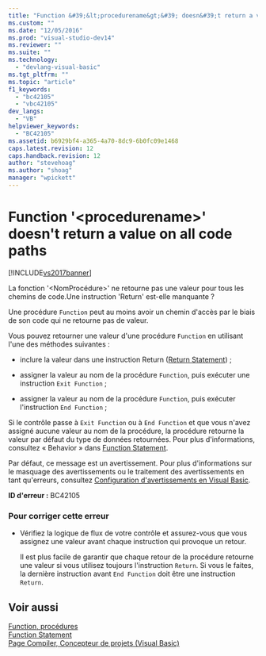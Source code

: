 ```yaml
---
title: "Function &#39;&lt;procedurename&gt;&#39; doesn&#39;t return a value on all code paths | Microsoft Docs"
ms.custom: ""
ms.date: "12/05/2016"
ms.prod: "visual-studio-dev14"
ms.reviewer: ""
ms.suite: ""
ms.technology: 
  - "devlang-visual-basic"
ms.tgt_pltfrm: ""
ms.topic: "article"
f1_keywords: 
  - "bc42105"
  - "vbc42105"
dev_langs: 
  - "VB"
helpviewer_keywords: 
  - "BC42105"
ms.assetid: b6929bf4-a365-4a70-8dc9-6b0fc09e1468
caps.latest.revision: 12
caps.handback.revision: 12
author: "stevehoag"
ms.author: "shoag"
manager: "wpickett"
---
```

# Function &#39;&lt;procedurename&gt;&#39; doesn&#39;t return a value on all code paths
[!INCLUDE[vs2017banner](../../../csharp/includes/vs2017banner.md)]

La fonction '\<NomProcédure\>' ne retourne pas une valeur pour tous les chemins de code.Une instruction 'Return' est\-elle manquante ?  
  
 Une procédure `Function` peut au moins avoir un chemin d'accès par le biais de son code qui ne retourne pas de valeur.  
  
 Vous pouvez retourner une valeur d'une procédure `Function` en utilisant l'une des méthodes suivantes :  
  
-   inclure la valeur dans une instruction Return \([Return Statement](../../../visual-basic/language-reference/statements/return-statement.md)\) ;  
  
-   assigner la valeur au nom de la procédure `Function`, puis exécuter une instruction `Exit Function` ;  
  
-   assigner la valeur au nom de la procédure `Function`, puis exécuter l'instruction `End Function` ;  
  
 Si le contrôle passe à `Exit Function` ou à `End Function` et que vous n'avez assigné aucune valeur au nom de la procédure, la procédure retourne la valeur par défaut du type de données retournées.  Pour plus d'informations, consultez « Behavior » dans [Function Statement](../../../visual-basic/language-reference/statements/function-statement.md).  
  
 Par défaut, ce message est un avertissement.  Pour plus d'informations sur le masquage des avertissements ou le traitement des avertissements en tant qu'erreurs, consultez [Configuration d'avertissements en Visual Basic](/visual-studio/ide/configuring-warnings-in-visual-basic).  
  
 **ID d'erreur :** BC42105  
  
### Pour corriger cette erreur  
  
-   Vérifiez la logique de flux de votre contrôle et assurez\-vous que vous assignez une valeur avant chaque instruction qui provoque un retour.  
  
     Il est plus facile de garantir que chaque retour de la procédure retourne une valeur si vous utilisez toujours l'instruction `Return`.  Si vous le faites, la dernière instruction avant `End Function` doit être une instruction `Return`.  
  
## Voir aussi  
 [Function, procédures](../../../visual-basic/programming-guide/language-features/procedures/function-procedures.md)   
 [Function Statement](../../../visual-basic/language-reference/statements/function-statement.md)   
 [Page Compiler, Concepteur de projets \(Visual Basic\)](/visual-studio/ide/reference/compile-page-project-designer-visual-basic)